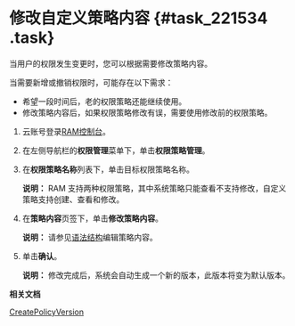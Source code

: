 # 修改自定义策略内容 {#task_221534 .task}

当用户的权限发生变更时，您可以根据需要修改策略内容。

当需要新增或撤销权限时，可能存在以下需求：

-   希望一段时间后，老的权限策略还能继续使用。
-   修改策略内容后，如果权限策略修改有误，需要使用修改前的权限策略。

1.  云账号登录[RAM控制台](https://ram.console.aliyun.com/)。
2.  在左侧导航栏的**权限管理**菜单下，单击**权限策略管理**。
3.  在**权限策略名称**列表下，单击目标权限策略名称。 

    **说明：** RAM 支持两种权限策略，其中系统策略只能查看不支持修改，自定义策略支持创建、查看和修改。

4.  在**策略内容**页签下，单击**修改策略内容**。 

    **说明：** 请参见[语法结构](cn.zh-CN/权限策略管理/权限策略语言/权限策略语法和结构.md#)编辑策略内容。

5.  单击**确认**。 

    **说明：** 修改完成后，系统会自动生成一个新的版本，此版本将变为默认版本。


**相关文档**  


[CreatePolicyVersion](../../../../cn.zh-CN/API参考（RAM）/权限策略管理接口/CreatePolicyVersion.md#)

